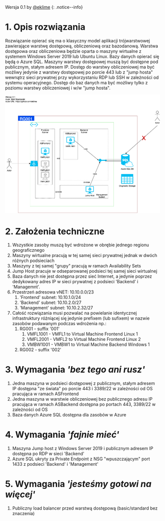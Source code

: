 Wersja 0.1 by [@eklime](https://github.com/eklime)
{: .notice--info}

# 1. Opis rozwiązania 
Rozwiązanie opierać się ma o klasyczny model aplikacji trójwarstwowej zawierające warstwę dostępową, obliczeniową oraz bazodanową. 
Warstwa dostępowa oraz obliczeniowa będzie oparta o maszyny wirtualne z systemem Windows Server 2019 lub Ubuntu Linux. 
Bazy danych opierać się będą o Azure SQL. Maszyny warstwy dostępowej muszą być dostępne pod publicznym, stałym adresem IP. 
Dostęp do warstwy obliczeniowej ma być możliwy jedynie z warstwy dostępowej po porcie 443 lub z "jump hosta" wewnątrz sieci prywatnej przy wykorzystaniu RDP lub SSH w zależności od systemu operacyjnego. 
Dostęp do baz danych ma być możliwy tylko z poziomu warstwy obliczeniowej i w/w "jump hosta". 

![](architecture.png)

# 2. Założenia techniczne 
1. Wszystkie zasoby muszą być wdrożone w obrębie jednego regionu geograficznego 
2. Maszyny wirtualne pracują w tej samej sieci prywatnej jednak w dwóch różnych podsieciach 
3. Maszyny z tej samej "grupy" pracują w ramach Availability Sets 
4. Jump Host pracuje w odseparowanej podsieci tej samej sieci wirtualnej 
5. Baza danych nie jest dostępna przez sieć Internet, a jedynie poprzez dedykowany adres IP w sieci prywatnej z podsieci 'Backend' i 'Managemnt'. 
6. Przestrzeń adresowa vNET: 10.10.0.0/23 
   1. 'Frontend' subnet: 10.10.1.0/24 
   2. 'Backend' subnet: 10.10.2.0/27 
   3. 'Management' subnet: 10.10.2.32/27 
7. Całość rozwiązania musi pozwalać na powielanie identycznej infrastruktury różniącej się jedynie prefixem (lub sufixem) w nazwie zasobów podawanym podczas wdrożenia np.: 
   1.  RG001 - suffix '001' 
       1.  VMFL1001 - VMFL1 to Virtual Machine Frontend Linux 1 
       2.  VMFL2001 - VMFL2 to Virtual Machine Frontend Linux 2 
       3.  VMBW1001 - VMBW1 to Virtual Machine Backend Windows 1 
   2.  RG002 - suffix '002' 

# 3. Wymagania ***'bez tego ani rusz'*** 
1. Jedna maszyna w podsieci dostępowej z publicznym, stałym adresem IP dostępna "ze świata" po porcie 443 i 3389/22 w zależności od OS pracująca w ramach ASFrontend 
2. Jedna maszyna w warstwie obliczeniowej bez publicznego adresu IP pracująca w ramach ASBackend dostępna po portach 443, 3389/22 w zależności od OS 
3. Baza danych Azure SQL dostępna dla zasobów w Azure 

# 4. Wymagania ***'fajnie mieć'*** 
1. Maszyna Jump host z Windows Server 2019 i publicznym adresem IP dostępna po RDP w sieci 'Backend' 
2. Azure SQL ukryty za Private Endpoint z NSG "wpuszczającym" port 1433 z podsieci 'Backend' i 'Management'

# 5. Wymagania ***'jesteśmy gotowi na więcej'*** 
1. Publiczny load balancer przed warstwą dostępową (basic/standard bez znaczenia)